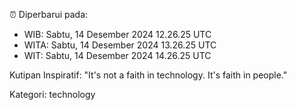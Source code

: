 ⏰ Diperbarui pada:
- WIB: Sabtu, 14 Desember 2024 12.26.25 UTC
- WITA: Sabtu, 14 Desember 2024 13.26.25 UTC
- WIT: Sabtu, 14 Desember 2024 14.26.25 UTC

Kutipan Inspiratif:
"It's not a faith in technology. It's faith in people."


Kategori: technology

